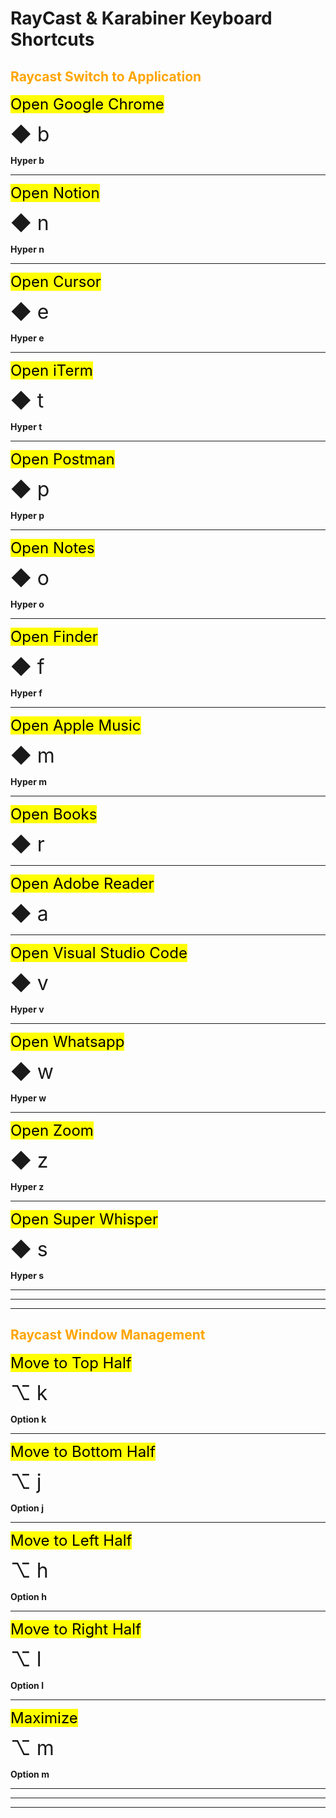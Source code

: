 # RayCast & Karabiner Keyboard Shortcuts

## <font color="orange">Raycast Switch to Application</font>

<font size="5"><mark>Open Google Chrome</mark></font>

<font size="6">◆ b</font>

**Hyper b**

---

<font size="5"><mark>Open Notion</mark></font>

<font size="6">◆ n</font>

**Hyper n**

---

<font size="5"><mark>Open Cursor</mark></font>

<font size="6">◆ e</font>

**Hyper e**

---

<font size="5"><mark>Open iTerm</mark></font>

<font size="6">◆ t</font>

**Hyper t**

---

<font size="5"><mark>Open Postman</mark></font>

<font size="6">◆ p</font>

**Hyper p**

---

<font size="5"><mark>Open Notes</mark></font>

<font size="6">◆ o</font>

**Hyper o**

---

<font size="5"><mark>Open Finder</mark></font>

<font size="6">◆ f</font>

**Hyper f**

---

<font size="5"><mark>Open Apple Music</mark></font>

<font size="6">◆ m</font>

**Hyper m**

---

<font size="5"><mark>Open Books</mark></font>

<font size="6">◆ r</font>

---

<font size="5"><mark>Open Adobe Reader</mark></font>

<font size="6">◆ a</font>

---

<font size="5"><mark>Open Visual Studio Code</mark></font>

<font size="6">◆ v</font>

**Hyper v**

---

<font size="5"><mark>Open Whatsapp</mark></font>

<font size="6">◆ w</font>

**Hyper w**

---

<font size="5"><mark>Open Zoom</mark></font>

<font size="6">◆ z</font>

**Hyper z**

---

<font size="5"><mark>Open Super Whisper</mark></font>

<font size="6">◆ s</font>

**Hyper s**

---

---

---

## <font color="orange">Raycast Window Management</font>

<font size="5"><mark>Move to Top Half</mark></font>

<font size="6">⌥ k</font>

**Option k**

---

<font size="5"><mark>Move to Bottom Half</mark></font>

<font size="6">⌥ j</font>

**Option j**

---

<font size="5"><mark>Move to Left Half</mark></font>

<font size="6">⌥ h</font>

**Option h**

---

<font size="5"><mark>Move to Right Half</mark></font>

<font size="6">⌥ l</font>

**Option l**

---

<font size="5"><mark>Maximize</mark></font>

<font size="6">⌥ m</font>

**Option m**

---

---

---
